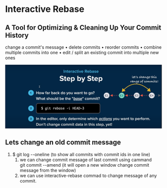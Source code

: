 # Interactive Rebase
## A Tool for Optimizing & Cleaning Up Your Commit History

 change a commit's message
• delete commits
• reorder commits
• combine multiple commits into one
• edit / split an existing commit into multiple new ones

![alt text](image.png)


## Lets change an old commit message
 1. $ git log --oneline (to show all commits with commit ids in one line)
    1. we can change commit message of last commit using cammand  
       git commit --amend (it will open a new window change commit message from the window)
    2. we can use interactive-rebase commad to change message of any commit.
       
       

        

 
 



